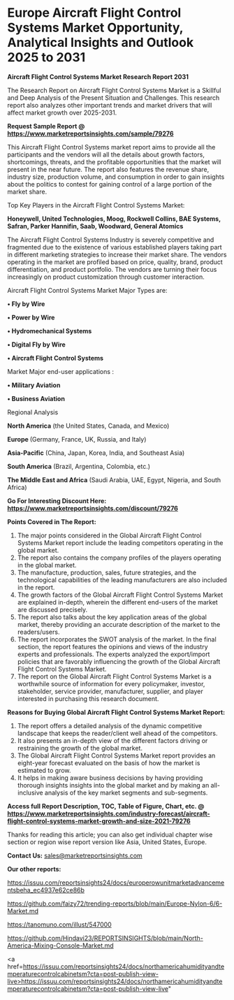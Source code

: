 # Europe Aircraft Flight Control Systems Market Opportunity, Analytical Insights and Outlook 2025 to 2031

<strong>Aircraft Flight Control Systems Market Research Report 2031</strong>

The Research Report on Aircraft Flight Control Systems Market is a Skillful and Deep Analysis of the Present Situation and Challenges. This research report also analyzes other important trends and market drivers that will affect market growth over 2025-2031.

<strong>Request Sample Report @ <a href=https://www.marketreportsinsights.com/sample/79276>https://www.marketreportsinsights.com/sample/79276</a></strong>

This Aircraft Flight Control Systems market report aims to provide all the participants and the vendors will all the details about growth factors, shortcomings, threats, and the profitable opportunities that the market will present in the near future. The report also features the revenue share, industry size, production volume, and consumption in order to gain insights about the politics to contest for gaining control of a large portion of the market share.

Top Key Players in the Aircraft Flight Control Systems Market:

<strong>Honeywell, United Technologies, Moog, Rockwell Collins, BAE Systems, Safran, Parker Hannifin, Saab, Woodward, General Atomics</strong>

The Aircraft Flight Control Systems Industry is severely competitive and fragmented due to the existence of various established players taking part in different marketing strategies to increase their market share. The vendors operating in the market are profiled based on price, quality, brand, product differentiation, and product portfolio. The vendors are turning their focus increasingly on product customization through customer interaction.

Aircraft Flight Control Systems Market Major Types are:

<strong>• Fly by Wire

• Power by Wire

• Hydromechanical Systems

• Digital Fly by Wire

• Aircraft Flight Control Systems</strong>

Market Major end-user applications :

<strong>• Military Aviation

• Business Aviation</strong>

Regional Analysis

</u><strong><b>North America</b></strong> (the United States, Canada, and Mexico)

<strong><b>Europe </b></strong>(Germany, France, UK, Russia, and Italy)

<strong><b>Asia-Pacific</b></strong> (China, Japan, Korea, India, and Southeast Asia)

<strong><b>South America</b></strong> (Brazil, Argentina, Colombia, etc.)

<strong><b>The Middle East and Africa</b></strong> (Saudi Arabia, UAE, Egypt, Nigeria, and South Africa)

<strong>Go For Interesting Discount Here: <a href=https://www.marketreportsinsights.com/discount/79276>https://www.marketreportsinsights.com/discount/79276</a></strong>

<strong>Points Covered in The Report:</strong>
<ol>
  <li>The major points considered in the Global Aircraft Flight Control Systems Market report include the leading competitors operating in the global market.</li>
  <li>The report also contains the company profiles of the players operating in the global market.</li>
  <li>The manufacture, production, sales, future strategies, and the technological capabilities of the leading manufacturers are also included in the report.</li>
  <li>The growth factors of the Global Aircraft Flight Control Systems Market are explained in-depth, wherein the different end-users of the market are discussed precisely.</li>
  <li>The report also talks about the key application areas of the global market, thereby providing an accurate description of the market to the readers/users.</li>
  <li>The report incorporates the SWOT analysis of the market. In the final section, the report features the opinions and views of the industry experts and professionals. The experts analyzed the export/import policies that are favorably influencing the growth of the Global Aircraft Flight Control Systems Market.</li>
  <li>The report on the Global Aircraft Flight Control Systems Market is a worthwhile source of information for every policymaker, investor, stakeholder, service provider, manufacturer, supplier, and player interested in purchasing this research document.</li>
</ol>
<strong>Reasons for Buying Global Aircraft Flight Control Systems Market Report:</strong>

<ol>
  <li>The report offers a detailed analysis of the dynamic competitive landscape that keeps the reader/client well ahead of the competitors.</li>
  <li>It also presents an in-depth view of the different factors driving or restraining the growth of the global market.</li>
  <li>The Global Aircraft Flight Control Systems Market report provides an eight-year forecast evaluated on the basis of how the market is estimated to grow.</li>
  <li>It helps in making aware business decisions by having providing thorough insights insights into the global market and by making an all-inclusive analysis of the key market segments and sub-segments.</li>
</ol>
<strong>Access full Report Description, TOC, Table of Figure, Chart, etc. @ <a href=https://www.marketreportsinsights.com/industry-forecast/aircraft-flight-control-systems-market-growth-and-size-2021-79276>https://www.marketreportsinsights.com/industry-forecast/aircraft-flight-control-systems-market-growth-and-size-2021-79276</a></strong>


Thanks for reading this article; you can also get individual chapter wise section or region wise report version like Asia, United States, Europe.

<strong>Contact Us:</strong>
sales@marketreportsinsights.com

<strong>Our other reports:</strong>

<a href=https://issuu.com/reportsinsights24/docs/europerowunitmarketadvancementsbeha_ec4937e62ce86b>https://issuu.com/reportsinsights24/docs/europerowunitmarketadvancementsbeha_ec4937e62ce86b</a>

<a href=https://github.com/faizy72/trending-reports/blob/main/Europe-Nylon-6/6-Market.md>https://github.com/faizy72/trending-reports/blob/main/Europe-Nylon-6/6-Market.md</a>

<a href=https://tanomuno.com/illust/547000>https://tanomuno.com/illust/547000</a>

<a href=https://github.com/Hindavi23/REPORTSINSIGHTS/blob/main/North-America-Mixing-Console-Market.md>https://github.com/Hindavi23/REPORTSINSIGHTS/blob/main/North-America-Mixing-Console-Market.md</a>

<a href=https://issuu.com/reportsinsights24/docs/northamericahumidityandtemperaturecontrolcabinetsm?cta=post-publish-view-live>https://issuu.com/reportsinsights24/docs/northamericahumidityandtemperaturecontrolcabinetsm?cta=post-publish-view-live</a>"
